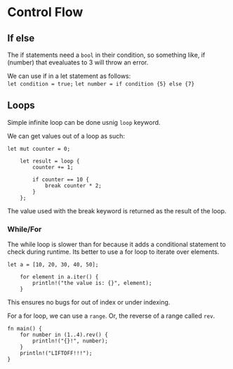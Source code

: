 # Control Flow

## If else
The if statements need a `bool` in their condition, so something like, if (number) that evealuates to 3 will throw an error.  

We can use if in a let statement as follows:  
`let condition = true;`
`let number = if condition {5} else {7}`

## Loops
Simple infinite loop can be done usnig `loop` keyword.  

We can get values out of a loop as such:  
```
let mut counter = 0;

    let result = loop {
        counter += 1;

        if counter == 10 {
            break counter * 2;
        }
    };
```

The value used with the break keyword is returned as the result of the loop.  

### While/For  
The while loop is slower than for because it adds a conditional statement to check during runtime. Its better to use a for loop to iterate over elements. 
```
let a = [10, 20, 30, 40, 50];

    for element in a.iter() {
        println!("the value is: {}", element);
    }
```
This ensures no bugs for out of index or under indexing.  

For a for loop, we can use a `range`. Or, the reverse of a range called `rev`.  
```
fn main() {
    for number in (1..4).rev() {
        println!("{}!", number);
    }
    println!("LIFTOFF!!!");
}
```


